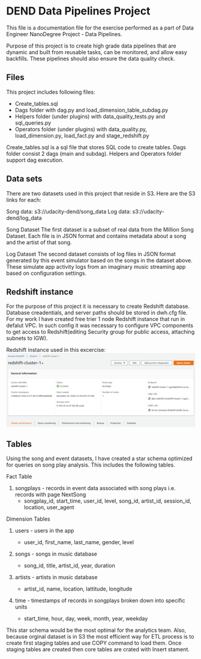 # DEND Data Pipelines Project
This file is a documentation file for the exercise performed as a part of Data Engineer NanoDegree Project - Data Pipelines. 

Purpose of this project is to create high grade data pipelines that are dynamic and built from reusable tasks, can be monitored, and allow easy backfills. These pipelines should also ensure the data quality check.

## Files
This project includes following files:
 - Create_tables.sql
 - Dags folder with dag.py and load_dimension_table_subdag.py
 - Helpers folder (under plugins) with data_quality_tests.py and sql_queries.py
 - Operators folder (under plugins) with  data_quality.py, load_dimension.py, load_fact.py and stage_redshift.py


Create_tables.sql is a sql file that stores SQL code to create tables.
Dags folder consist 2 dags (main and subdag).
Helpers and Operators folder support dag execution.


## Data sets
There are two datasets used in this project that reside in S3. Here are the S3 links for each:

Song data: s3://udacity-dend/song_data
Log data: s3://udacity-dend/log_data

Song Dataset
The first dataset is a subset of real data from the Million Song Dataset. Each file is in JSON format and contains metadata about a song and the artist of that song. 

Log Dataset
The second dataset consists of log files in JSON format generated by this event simulator based on the songs in the dataset above. These simulate app activity logs from an imaginary music streaming app based on configuration settings.

## Redshift instance
For the purpose of this project it is necessary to create Redshift database. Database creadentials, and server paths should be stored in dwh.cfg file. For my work I have created free trier 1 node Redshift instance that run in defalut VPC. In such config it was necessary to configure VPC components to get access to Redshift(editing Security group for public access, attaching subnets to IGW). 

Redshift instance used in this excercise:
![alt text](https://github.com/matpl2/DEND_Datawarehouse/blob/main/picts/redshift.png)

## Tables
Using the song and event datasets, I have created a star schema optimized for queries on song play analysis. This includes the following tables.

Fact Table
1. songplays - records in event data associated with song plays i.e. records with page NextSong
   * songplay_id, start_time, user_id, level, song_id, artist_id, session_id, location, user_agent
   
Dimension Tables
1. users - users in the app
   * user_id, first_name, last_name, gender, level
   
2. songs - songs in music database
   * song_id, title, artist_id, year, duration
   
3. artists - artists in music database
    * artist_id, name, location, lattitude, longitude
    
4. time - timestamps of records in songplays broken down into specific units
    * start_time, hour, day, week, month, year, weekday
    

This star schema would be the most optimal for the analytics team. Also, because orginal dataset is in S3 the most efficient way for ETL process is to create first staging tables and use COPY command to load them. Once staging tables are created then core tables are crated with Insert stament.
